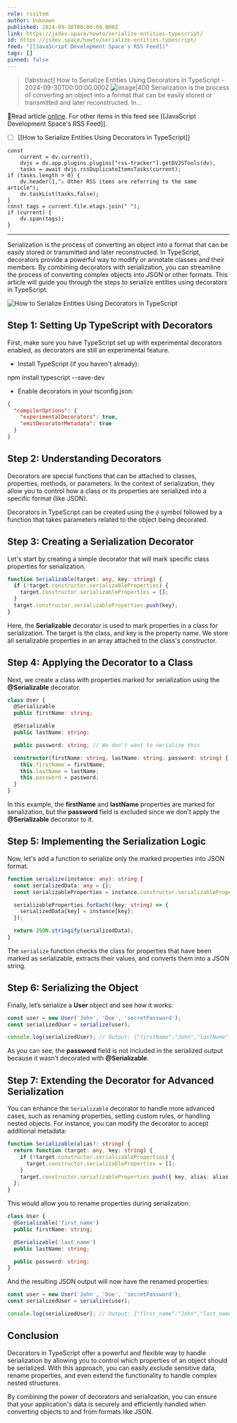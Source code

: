 ```yaml
---
role: rssitem
author: Unknown
published: 2024-09-30T00:00:00.000Z
link: https://jsdev.space/howto/serialize-entities-typescript/
id: https://jsdev.space/howto/serialize-entities-typescript/
feed: "[[JavaScript Development Space's RSS Feed]]"
tags: []
pinned: false
---
```


> [!abstract] How to Serialize Entities Using Decorators in TypeScript - 2024-09-30T00:00:00.000Z
> <span class="rss-image">![image|400](./images/serialize-entities-typescript.png)</span> Serialization is the process of converting an object into a format that can be easily stored or transmitted and later reconstructed. In…

🔗Read article [online](https://jsdev.space/howto/serialize-entities-typescript/). For other items in this feed see [[JavaScript Development Space's RSS Feed]].

- [ ] [[How to Serialize Entities Using Decorators in TypeScript]]

~~~dataviewjs
const
    current = dv.current(),
	dvjs = dv.app.plugins.plugins["rss-tracker"].getDVJSTools(dv),
	tasks = await dvjs.rssDuplicateItemsTasks(current);
if (tasks.length > 0) {
	dv.header(1,"⚠ Other RSS items are referring to the same article");
    dv.taskList(tasks,false);
}
const tags = current.file.etags.join(" ");
if (current) {
	dv.span(tags);
}
~~~

- - -
Serialization is the process of converting an object into a format that can be easily stored or
transmitted and later reconstructed. In TypeScript, decorators provide a powerful way to modify or
annotate classes and their members. By combining decorators with serialization, you can streamline
the process of converting complex objects into JSON or other formats. This article will guide you
through the steps to serialize entities using decorators in TypeScript.

![How to Serialize Entities Using Decorators in TypeScript](./images/serialize-entities-typescript.png)

## Step 1: Setting Up TypeScript with Decorators

First, make sure you have TypeScript set up with experimental decorators enabled, as decorators are
still an experimental feature.

- Install TypeScript (if you haven't already):

<div className='code-cmd'>npm install typescript --save-dev</div>

- Enable decorators in your tsconfig.json:

```json
{
  "compilerOptions": {
    "experimentalDecorators": true,
    "emitDecoratorMetadata": true
  }
}
```

## Step 2: Understanding Decorators

Decorators are special functions that can be attached to classes, properties, methods, or
parameters. In the context of serialization, they allow you to control how a class or its properties
are serialized into a specific format (like JSON).

Decorators in TypeScript can be created using the `@` symbol followed by a function that takes
parameters related to the object being decorated.

## Step 3: Creating a Serialization Decorator

Let's start by creating a simple decorator that will mark specific class properties for
serialization.

```ts
function Serializable(target: any, key: string) {
  if (!target.constructor.serializableProperties) {
    target.constructor.serializableProperties = [];
  }
  target.constructor.serializableProperties.push(key);
}
```

Here, the **Serializable** decorator is used to mark properties in a class for serialization. The
target is the class, and key is the property name. We store all serializable properties in an array
attached to the class's constructor.

## Step 4: Applying the Decorator to a Class

Next, we create a class with properties marked for serialization using the **@Serializable**
decorator.

```ts
class User {
  @Serializable
  public firstName: string;

  @Serializable
  public lastName: string;

  public password: string; // We don't want to serialize this

  constructor(firstName: string, lastName: string, password: string) {
    this.firstName = firstName;
    this.lastName = lastName;
    this.password = password;
  }
}
```

In this example, the **firstName** and **lastName** properties are marked for serialization, but the
**password** field is excluded since we don't apply the **@Serializable** decorator to it.

## Step 5: Implementing the Serialization Logic

Now, let's add a function to serialize only the marked properties into JSON format.

```ts
function serialize(instance: any): string {
  const serializedData: any = {};
  const serializableProperties = instance.constructor.serializableProperties || [];

  serializableProperties.forEach((key: string) => {
    serializedData[key] = instance[key];
  });

  return JSON.stringify(serializedData);
}
```

The `serialize` function checks the class for properties that have been marked as serializable,
extracts their values, and converts them into a JSON string.

## Step 6: Serializing the Object

Finally, let’s serialize a **User** object and see how it works:

```ts
const user = new User('John', 'Doe', 'secretPassword');
const serializedUser = serialize(user);

console.log(serializedUser); // Output: {"firstName":"John","lastName":"Doe"}
```

As you can see, the **password** field is not included in the serialized output because it wasn’t
decorated with **@Serializable**.

## Step 7: Extending the Decorator for Advanced Serialization

You can enhance the `Serializable` decorator to handle more advanced cases, such as renaming
properties, setting custom rules, or handling nested objects. For instance, you can modify the
decorator to accept additional metadata:

```ts
function Serializable(alias?: string) {
  return function (target: any, key: string) {
    if (!target.constructor.serializableProperties) {
      target.constructor.serializableProperties = [];
    }
    target.constructor.serializableProperties.push({ key, alias: alias || key });
  };
}
```

This would allow you to rename properties during serialization:

```ts
class User {
  @Serializable('first_name')
  public firstName: string;

  @Serializable('last_name')
  public lastName: string;

  public password: string;
}
```

And the resulting JSON output will now have the renamed properties:

```ts
const user = new User('John', 'Doe', 'secretPassword');
const serializedUser = serialize(user);

console.log(serializedUser); // Output: {"first_name":"John","last_name":"Doe"}
```

## Conclusion

Decorators in TypeScript offer a powerful and flexible way to handle serialization by allowing you
to control which properties of an object should be serialized. With this approach, you can easily
exclude sensitive data, rename properties, and even extend the functionality to handle complex
nested structures.

By combining the power of decorators and serialization, you can ensure that your application's data
is securely and efficiently handled when converting objects to and from formats like JSON.